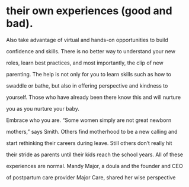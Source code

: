 # their own experiences (good and bad).

Also take advantage of virtual and hands-on opportunities to build

confidence and skills. There is no better way to understand your new

roles, learn best practices, and most importantly, the clip of new

parenting. The help is not only for you to learn skills such as how to

swaddle or bathe, but also in offering perspective and kindness to

yourself. Those who have already been there know this and will nurture

you as you nurture your baby.

Embrace who you are. “Some women simply are not great newborn

mothers,” says Smith. Others find motherhood to be a new calling and

start rethinking their careers during leave. Still others don’t really hit

their stride as parents until their kids reach the school years. All of these

experiences are normal. Mandy Major, a doula and the founder and CEO

of postpartum care provider Major Care, shared her wise perspective